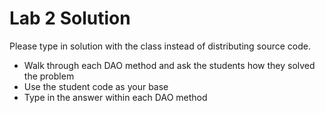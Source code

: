 Lab 2 Solution
==============

Please type in solution with the class instead of distributing source code.

- Walk through each DAO method and ask the students how they solved the problem
- Use the student code as your base
- Type in the answer within each DAO method